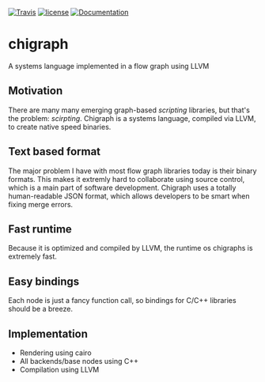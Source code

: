 [![Travis](https://img.shields.io/travis/GuapoTaco/chigraph.svg?maxAge=2592000)](https://travis-ci.org/GuapoTaco/chigraph) [![license](https://img.shields.io/github/license/mashape/apistatus.svg?maxAge=2592000)](https://opensource.org/licenses/MIT) [![Documentation](https://img.shields.io/badge/documentation-online-brightgreen.svg?style=flat)](https://GuapoTaco.github.io/chigraph)

# chigraph
A systems language implemented in a flow graph using LLVM

## Motivation
There are many many emerging graph-based *scripting* libraries, but that's the problem: *scirpting*. Chigraph is a systems language, compiled via LLVM, to create native speed binaries.

## Text based format
The major problem I have with most flow graph libraries today is their binary formats. This makes it extremly hard to collaborate using source control, which is a main part of software development. Chigraph uses a totally human-readable JSON format, which allows developers to be smart when fixing merge errors.

## Fast runtime
Because it is optimized and compiled by LLVM, the runtime os chigraphs is extremely fast.

## Easy bindings
Each node is just a fancy function call, so bindings for C/C++ libraries should be a breeze.

## Implementation
* Rendering using cairo
* All backends/base nodes using C++
* Compilation using LLVM
